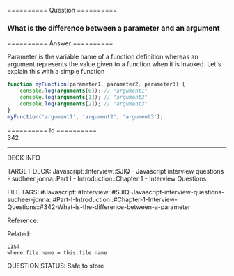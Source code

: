 ========== Question ==========  

### What is the difference between a parameter and an argument  

========== Answer ==========  

Parameter is the variable name of a function definition whereas an argument represents the value given to a function when it is invoked. Let's explain this with a simple function

```javascript
function myFunction(parameter1, parameter2, parameter3) {
    console.log(arguments[0]); // "argument1"
    console.log(arguments[1]); // "argument2"
    console.log(arguments[2]); // "argument3"
}
myFunction('argument1', 'argument2', 'argument3');
```

========== Id ==========  
342

---

DECK INFO

TARGET DECK: Javascript::Interview::SJIQ - Javascript interview questions - sudheer jonna::Part I - Introduction::Chapter 1 - Interview Questions

FILE TAGS: #Javascript::#Interview::#SJIQ-Javascript-interview-questions-sudheer-jonna::#Part-I-Introduction::#Chapter-1-Interview-Questions::#342-What-is-the-difference-between-a-parameter

Reference:

Related:

```dataview
LIST
where file.name = this.file.name
```

QUESTION STATUS: Safe to store
